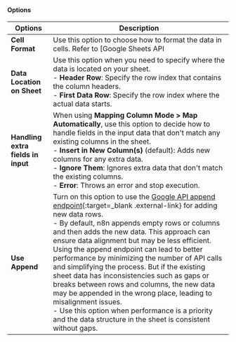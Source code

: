 #### Options

| **Options** | **Description** |
|---|---------------|
| **Cell Format** | Use this option to choose how to format the data in cells. Refer to [Google Sheets API | CellFormat](https://developers.google.com/sheets/api/reference/rest/v4/spreadsheets/cells#CellFormat){:target=_blank .external-link} for more information. <br> - **Let Google Sheets format** (default): Text and numbers in the cells are formatted according to Google Sheets' default settings. <br> - **Let n8n format**: New cells in your sheet will have the same data types as the input data provided by n8n. |
| **Data Location on Sheet** | Use this option when you need to specify where the data is located on your sheet. <br> - **Header Row**: Specify the row index that contains the column headers. <br> - **First Data Row**: Specify the row index where the actual data starts. |
| **Handling extra fields in input** | When using **Mapping Column Mode > Map Automatically**, use this option to decide how to handle fields in the input data that don't match any existing columns in the sheet. <br> - **Insert in New Column(s)** (default): Adds new columns for any extra data. <br> - **Ignore Them**: Ignores extra data that don't match the existing columns. <br> - **Error**: Throws an error and stop execution. |
| **Use Append** | Turn on this option to use the [Google API append endpoint](https://developers.google.com/sheets/api/guides/values#append_values){:target=_blank .external-link} for adding new data rows. <br> - By default, n8n appends empty rows or columns and then adds the new data. This approach can ensure data alignment but may be less efficient. Using the append endpoint can lead to better performance by minimizing the number of API calls and simplifying the process. But if the existing sheet data has inconsistencies such as gaps or breaks between rows and columns, the new data may be appended in the wrong place, leading to misalignment issues. <br> - Use this option when performance is a priority and the data structure in the sheet is consistent without gaps. |
